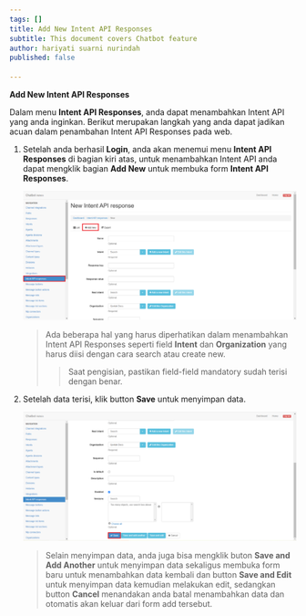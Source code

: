 ```yaml
---
tags: []
title: Add New Intent API Responses
subtitle: This document covers Chatbot feature
author: hariyati suarni nurindah
published: false

---
```

**Add New Intent API Responses**

Dalam menu **Intent API Responses**, anda dapat menambahkan Intent API yang anda inginkan. Berikut merupakan langkah yang anda dapat jadikan acuan dalam penambahan Intent API Responses pada web.

1. Setelah anda berhasil **Login**, anda akan menemui menu **Intent API Responses** di bagian kiri atas, untuk menambahkan Intent API anda dapat mengklik bagian **Add New** untuk membuka form **Intent API Responses**.

   ![](/uploads/intentapi2.PNG)

   > Ada beberapa hal yang harus diperhatikan dalam menambahkan Intent API Responses seperti field **Intent** dan **Organization** yang harus diisi dengan cara search atau create new.
   >
   > > Saat pengisian, pastikan field-field mandatory sudah terisi dengan benar.
2. Setelah data terisi, klik button **Save** untuk menyimpan data.

   ![](/uploads/intentapi3.PNG)

   > Selain menyimpan data, anda juga bisa mengklik buton **Save and Add Another** untuk menyimpan data sekaligus membuka form baru untuk menambahkan data kembali dan button **Save and Edit** untuk menyimpan data kemudian melakukan edit, sedangkan button **Cancel** menandakan anda batal menambahkan data dan otomatis akan keluar dari form add tersebut.
